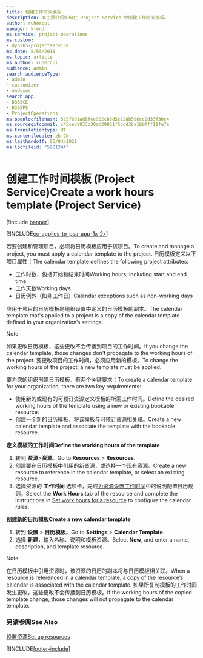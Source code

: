 ```yaml
---
title: 创建工作时间模板
description: 本主题介绍如何在 Project Service 中创建工作时间模板。
author: ruhercul
manager: kfend
ms.service: project-operations
ms.custom:
- dyn365-projectservice
ms.date: 8/03/2018
ms.topic: article
ms.author: ruhercul
audience: Admin
search.audienceType:
- admin
- customizer
- enduser
search.app:
- D365CE
- D365PS
- ProjectOperations
ms.openlocfilehash: 525f601ad6fee902cb6d5c128b596cc2d33f30c4
ms.sourcegitcommit: c45ceda833b30ad39861f5bcd3ba1bbfff11fe7a
ms.translationtype: HT
ms.contentlocale: zh-CN
ms.lasthandoff: 05/04/2021
ms.locfileid: "5981244"
---
```

# <a name="create-a-work-hours-template-project-service"></a><span data-ttu-id="7cff8-103">创建工作时间模板 (Project Service)</span><span class="sxs-lookup"><span data-stu-id="7cff8-103">Create a work hours template (Project Service)</span></span>

[!include [banner](../includes/psa-now-project-operations.md)]

[!INCLUDE[cc-applies-to-psa-app-1x-2x](../includes/cc-applies-to-psa-app-3x.md)]

<span data-ttu-id="7cff8-104">若要创建和管理项目，必须将日历模板应用于该项目。</span><span class="sxs-lookup"><span data-stu-id="7cff8-104">To create and manage a project, you must apply a calendar template to the project.</span></span> <span data-ttu-id="7cff8-105">日历模板定义以下项目属性：</span><span class="sxs-lookup"><span data-stu-id="7cff8-105">The calendar template defines the following project attributes:</span></span>

- <span data-ttu-id="7cff8-106">工作时数，包括开始和结束时间</span><span class="sxs-lookup"><span data-stu-id="7cff8-106">Working hours, including start and end time</span></span>
- <span data-ttu-id="7cff8-107">工作天数</span><span class="sxs-lookup"><span data-stu-id="7cff8-107">Working days</span></span>
- <span data-ttu-id="7cff8-108">日历例外（如非工作日）</span><span class="sxs-lookup"><span data-stu-id="7cff8-108">Calendar exceptions such as non-working days</span></span>

<span data-ttu-id="7cff8-109">应用于项目的日历模板是组织设置中定义的日历模板的副本。</span><span class="sxs-lookup"><span data-stu-id="7cff8-109">The calendar template that's applied to a project is a copy of the calendar template defined in your organization’s settings.</span></span>

> [!NOTE]
> <span data-ttu-id="7cff8-110">如果更改日历模板，这些更改不会传播到项目的工作时间。</span><span class="sxs-lookup"><span data-stu-id="7cff8-110">If you change the calendar template, those changes don't propagate to the working hours of the project.</span></span> <span data-ttu-id="7cff8-111">要更改项目的工作时间，必须应用新的模板。</span><span class="sxs-lookup"><span data-stu-id="7cff8-111">To change the working hours of the project, a new template must be applied.</span></span>

<span data-ttu-id="7cff8-112">要为您的组织创建日历模板，有两个关键要求：</span><span class="sxs-lookup"><span data-stu-id="7cff8-112">To create a calendar template for your organization, there are two key requirements:</span></span>

- <span data-ttu-id="7cff8-113">使用新的或现有的可预订资源定义模板的所需工作时间。</span><span class="sxs-lookup"><span data-stu-id="7cff8-113">Define the desired working hours of the template using a new or existing bookable resource.</span></span>
- <span data-ttu-id="7cff8-114">创建一个新的日历模板，将该模板与可预订资源相关联。</span><span class="sxs-lookup"><span data-stu-id="7cff8-114">Create a new calendar template and associate the template with the bookable resource.</span></span>

<span data-ttu-id="7cff8-115">**定义模板的工作时间**</span><span class="sxs-lookup"><span data-stu-id="7cff8-115">**Define the working hours of the template**</span></span>

1. <span data-ttu-id="7cff8-116">转到 **资源**\>**资源**。</span><span class="sxs-lookup"><span data-stu-id="7cff8-116">Go to **Resources** \> **Resources**.</span></span>
2. <span data-ttu-id="7cff8-117">创建要在日历模板中引用的新资源，或选择一个现有资源。</span><span class="sxs-lookup"><span data-stu-id="7cff8-117">Create a new resource to reference in the calendar template, or select an existing resource.</span></span>
3. <span data-ttu-id="7cff8-118">选择资源的 **工作时间** 选项卡，完成[为资源设置工作时间](https://docs.microsoft.com/dynamics365/field-service/set-work-hours-resource)中的说明配置日历规则。</span><span class="sxs-lookup"><span data-stu-id="7cff8-118">Select the **Work Hours** tab of the resource and complete the instructions in [Set work hours for a resource](https://docs.microsoft.com/dynamics365/field-service/set-work-hours-resource) to configure the calendar rules.</span></span>

<span data-ttu-id="7cff8-119">**创建新的日历模板**</span><span class="sxs-lookup"><span data-stu-id="7cff8-119">**Create a new calendar template**</span></span>

1. <span data-ttu-id="7cff8-120">转到 **设置** \> **日历模板**。</span><span class="sxs-lookup"><span data-stu-id="7cff8-120">Go to **Settings** \> **Calendar Template**.</span></span>
2. <span data-ttu-id="7cff8-121">选择 **新建**，输入名称、说明和模板资源。</span><span class="sxs-lookup"><span data-stu-id="7cff8-121">Select **New**, and enter a name, description, and template resource.</span></span>


> [!NOTE]
> <span data-ttu-id="7cff8-122">在日历模板中引用资源时，该资源的日历的副本将与日历模板相关联。</span><span class="sxs-lookup"><span data-stu-id="7cff8-122">When a resource is referenced in a calendar template, a copy of the resource’s calendar is associated with the calendar template.</span></span> <span data-ttu-id="7cff8-123">如果所复制模板的工作时间发生更改，这些更改不会传播到日历模板。</span><span class="sxs-lookup"><span data-stu-id="7cff8-123">If the working hours of the copied template change, those changes will not propagate to the calendar template.</span></span>


### <a name="see-also"></a><span data-ttu-id="7cff8-124">另请参阅</span><span class="sxs-lookup"><span data-stu-id="7cff8-124">See Also</span></span>  
 [<span data-ttu-id="7cff8-125">设置资源</span><span class="sxs-lookup"><span data-stu-id="7cff8-125">Set up resources</span></span>](../psa/set-up-resources.md)


[!INCLUDE[footer-include](../includes/footer-banner.md)]
